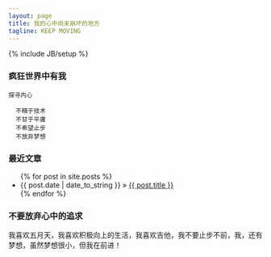 ```yaml
---
layout: page
title: 我的心中尚未崩坏的地方
tagline: KEEP MOVING
---
```

{% include JB/setup %}



### 疯狂世界中有我 


    
    探寻内心
    
      不精于技术
      不甘于平庸
      不希望止步
      不放弃梦想

### 最近文章

<ul class="posts">
  {% for post in site.posts %}
    <li><span>{{ post.date | date_to_string }}</span> &raquo; <a href="{{ BASE_PATH }}{{ post.url }}">{{ post.title }}</a></li>
  {% endfor %}
</ul>

### 不要放弃心中的追求

我喜欢五月天，我喜欢积极向上的生活，我喜欢吉他，我不要止步不前，我，还有梦想，虽然梦想很小，但我在前进！


